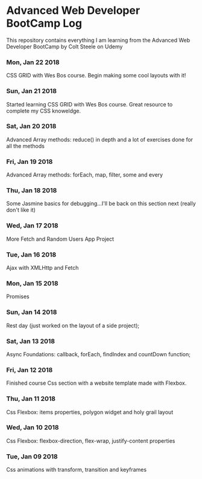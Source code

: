 # Advanced Web Developer BootCamp Log
This repository contains everything I am learning from the Advanced Web Developer BootCamp by Colt Steele on Udemy
### Mon, Jan 22 2018
CSS GRID with Wes Bos course. Begin making some cool layouts with it!
### Sun, Jan 21 2018
Started learning CSS GRID with Wes Bos course. Great resource to complete my CSS knoweldge.
### Sat, Jan 20 2018
Advanced Array methods: reduce() in depth and a lot of exercises done for all the methods
### Fri, Jan 19 2018
Advanced Array methods: forEach, map, filter, some and every
### Thu, Jan 18 2018
Some Jasmine basics for debugging...I'll be back on this section next (really don't like it)
### Wed, Jan 17 2018
More Fetch and Random Users App Project
### Tue, Jan 16 2018
Ajax with XMLHttp and Fetch
### Mon, Jan 15 2018
Promises
### Sun, Jan 14 2018
Rest day (just worked on the layout of a side project);
### Sat, Jan 13 2018
Async Foundations: callback, forEach, findIndex and countDown function;
### Fri, Jan 12 2018
Finished course Css section with a website template made with Flexbox.
### Thu, Jan 11 2018
Css Flexbox: items properties, polygon widget and holy grail layout
### Wed, Jan 10 2018
Css Flexbox: flexbox-direction, flex-wrap, justify-content properties
### Tue, Jan 09 2018
Css animations with transform, transition and keyframes
